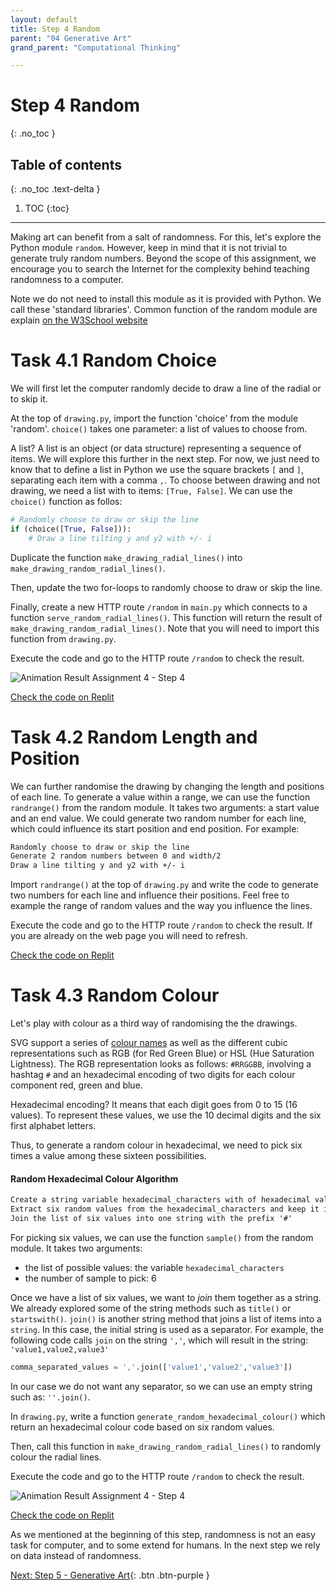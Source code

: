 ```yaml
---
layout: default
title: Step 4 Random
parent: "04 Generative Art"
grand_parent: "Computational Thinking"

---
```


# Step 4 Random
{: .no_toc }

## Table of contents
{: .no_toc .text-delta }

1. TOC
{:toc}

---

Making art can benefit from a salt of randomness. For this, let's explore the Python module `random`. However, keep in mind that it is not trivial to generate truly random numbers. Beyond the scope of this assignment, we encourage you to search the Internet for the complexity behind teaching randomness to a computer.

 Note we do not need to install this module as it is provided with Python. We call these 'standard libraries'. Common function of the random module are explain [on the W3School website](https://www.w3schools.com/python/module_random.asp)

# Task 4.1 Random Choice

We will first let the computer randomly decide to draw a line of the radial or to skip it.

At the top of `drawing.py`, import the function 'choice' from the module 'random'. `choice()` takes one parameter: a list of values to choose from.

A list? A list is an object (or data structure) representing a sequence of items. We will explore this further in the next step. For now, we just need to know that to define a list in Python we use the square brackets `[` and `]`, separating each item with a comma `,`. To choose between drawing and not drawing, we need a list with to items: `[True, False]`. We can use the `choice()` function as follos:

```python
# Randomly choose to draw or skip the line
if (choice([True, False])):
    # Draw a line tilting y and y2 with +/- i
```

Duplicate the function `make_drawing_radial_lines()` into `make_drawing_random_radial_lines()`.

Then, update the two for-loops to randomly choose to draw or skip the line.

Finally, create a new HTTP route `/random` in `main.py` which connects to a function `serve_random_radial_lines()`. This function will return the result of `make_drawing_random_radial_lines()`. Note that you will need to import this function from `drawing.py`.

Execute the code and go to the HTTP route `/random` to check the result.

![Animation Result Assignment 4 - Step 4]({{site.baseurl}}/assets/images/task-4-4-1.gif)

[Check the code on Replit](https://repl.it/@IO1075/04-generative-art-step4-1)

# Task 4.2 Random Length and Position

We can further randomise the drawing by changing the length and positions of each line. To generate a value within a range, we can use the function `randrange()` from the random module. It takes two arguments: a start value and an end value. We could generate two random number for each line, which could influence its start position and end position. For example:

```markdown
Randomly choose to draw or skip the line
Generate 2 random numbers between 0 and width/2
Draw a line tilting y and y2 with +/- i
```

Import `randrange()` at the top of `drawing.py` and write the code to generate two numbers for each line and influence their positions. Feel free to example the range of random values and the way you influence the lines.

Execute the code and go to the HTTP route `/random` to check the result. If you are already on the web page you will need to refresh.

[Check the code on Replit](https://repl.it/@IO1075/04-generative-art-step4-2)

# Task 4.3 Random Colour

Let's play with colour as a third way of randomising the the drawings.

SVG support a series of [colour names](https://www.w3.org/TR/css-color-3/#valuea-def-color) as well as the different cubic representations such as RGB (for Red Green Blue) or HSL (Hue Saturation Lightness). The RGB representation looks as follows: `#RRGGBB`, involving a hashtag `#` and an hexadecimal encoding of two digits for each colour component red, green and blue.

Hexadecimal encoding? It means that each digit goes from 0 to 15 (16 values). To represent these values, we use the 10 decimal digits and the six first alphabet letters.

Thus, to generate a random colour in hexadecimal, we need to pick six times a value among these sixteen possibilities.

#### Random Hexadecimal Colour Algorithm

```markdown
Create a string variable hexadecimal_characters with of hexadecimal values '0123456789ABCDEF'
Extract six random values from the hexadecimal_characters and keep it in the variable random_value_list
Join the list of six values into one string with the prefix '#'
```

For picking six values, we can use the function `sample()` from the random module. It takes two arguments:
* the list of possible values: the variable `hexadecimal_characters`
* the number of sample to pick: 6

Once we have a list of six values, we want to _join_ them together as a string. We already explored some of the string methods  such as `title()` or `startswith()`. `join()` is another string method that joins a list of items into a `string`. In this case, the initial string is used as a separator. For example, the following code calls `join` on the string `','`, which will result in the string: `'value1,value2,value3'`

```Python
comma_separated_values = ','.join(['value1','value2','value3'])
```

In our case we do not want any separator, so we can use an empty string such as: `''.join()`.

In `drawing.py`, write a function `generate_random_hexadecimal_colour()` which return an hexadecimal colour code based on six random values.

Then, call this function in `make_drawing_random_radial_lines()` to randomly colour the radial lines.

Execute the code and go to the HTTP route `/random` to check the result.

![Animation Result Assignment 4 - Step 4]({{site.baseurl}}/assets/images/task-4-4-random-colour.gif)

[Check the code on Replit](https://repl.it/@IO1075/04-generative-art-step4-3)

As we mentioned at the beginning of this step, randomness is not an easy task for computer, and to some extend for humans. In the next step we rely on data instead of randomness.

[Next: Step 5 - Generative Art]({{site.baseurl}}/assignments/04-generative-art/step4){: .btn .btn-purple }

